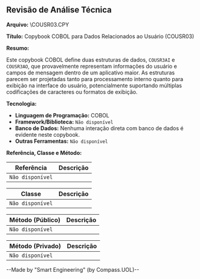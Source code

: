 ## Revisão de Análise Técnica

**Arquivo:**  \COUSR03.CPY

**Título:**  Copybook COBOL para Dados Relacionados ao Usuário (COUSR03)

**Resumo:** 

Este copybook COBOL define duas estruturas de dados, `COUSR3AI` e `COUSR3AO`, que provavelmente representam informações do usuário e campos de mensagem dentro de um aplicativo maior. As estruturas parecem ser projetadas tanto para processamento interno quanto para exibição na interface do usuário, potencialmente suportando múltiplas codificações de caracteres ou formatos de exibição.

**Tecnologia:**

* **Linguagem de Programação:** COBOL 
* **Framework/Biblioteca:** `Não disponível`
* **Banco de Dados:**  Nenhuma interação direta com banco de dados é evidente neste copybook. 
* **Outras Ferramentas:** `Não disponível`

**Referência, Classe e Método:**

| Referência | Descrição |
|---|---|
| `Não disponível` |  |

| Classe | Descrição |
|---|---|
| `Não disponível` |  |

| Método (Público) | Descrição |
|---|---|
| `Não disponível` |  |

| Método (Privado) | Descrição |
|---|---|
| `Não disponível` |  |

--Made by "Smart Engineering" (by Compass.UOL)--
